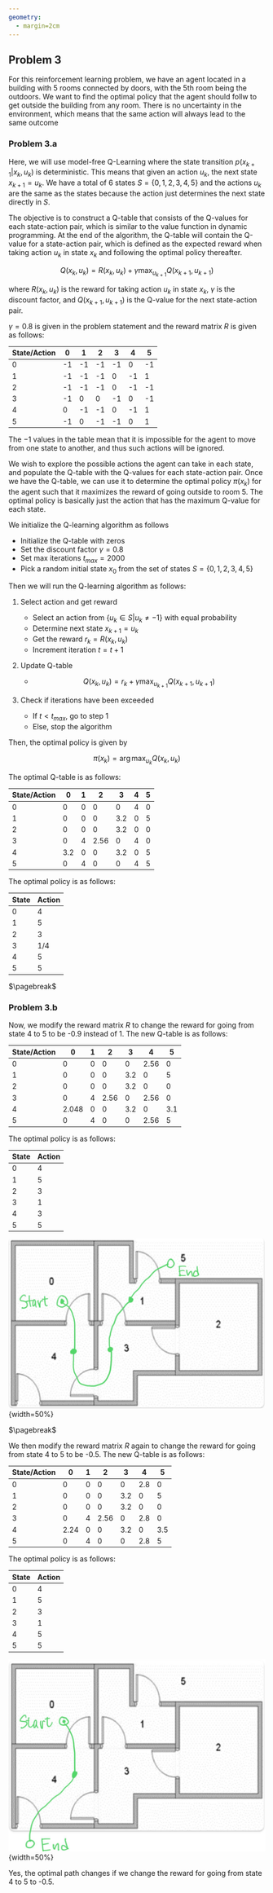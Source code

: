 ```yaml
---
geometry:
  - margin=2cm
---
```


## Problem 3

For this reinforcement learning problem, we have an agent located in a building with 5 rooms connected by doors, with the 5th room being the outdoors. We want to find the optimal policy that the agent should follw to get outside the building from any room. There is no uncertainty in the environment, which means that the same action will always lead to the same outcome

### Problem 3.a

Here, we will use model-free Q-Learning where the state transition $p(x_{k+1}|x_k,u_k)$ is deterministic. This means that given an action $u_k$, the next state $x_{k+1} = u_k$. We have a total of 6 states $S = \{0, 1, 2, 3, 4, 5\}$ and the actions $u_k$ are the same as the states because the action just determines the next state directly in $S$.

The objective is to construct a Q-table that consists of the Q-values for each state-action pair, which is similar to the value function in dynamic programming. At the end of the algorithm, the Q-table will contain the Q-value for a state-action pair, which is defined as the expected reward when taking action $u_k$ in state $x_k$ and following the optimal policy thereafter.

$$
Q(x_k,u_k) = R(x_k,u_k) + \gamma \max_{u_{k+1}} Q(x_{k+1},u_{k+1})
$$

where $R(x_k,u_k)$ is the reward for taking action $u_k$ in state $x_k$, $\gamma$ is the discount factor, and $Q(x_{k+1},u_{k+1})$ is the Q-value for the next state-action pair.

$\gamma=0.8$ is given in the problem statement and the reward matrix $R$ is given as follows:

| State/Action | 0   | 1   | 2   | 3   | 4   | 5   |
| ------------ | --- | --- | --- | --- | --- | --- |
| 0            | -1  | -1  | -1  | -1  | 0   | -1  |
| 1            | -1  | -1  | -1  | 0   | -1  | 1   |
| 2            | -1  | -1  | -1  | 0   | -1  | -1  |
| 3            | -1  | 0   | 0   | -1  | 0   | -1  |
| 4            | 0   | -1  | -1  | 0   | -1  | 1   |
| 5            | -1  | 0   | -1  | -1  | 0   | 1   |

The $-1$ values in the table mean that it is impossible for the agent to move from one state to another, and thus such actions will be ignored.

We wish to explore the possible actions the agent can take in each state, and populate the Q-table with the Q-values for each state-action pair. Once we have the Q-table, we can use it to determine the optimal policy $\pi(x_k)$ for the agent such that it maximizes the reward of going outside to room 5. The optimal policy is basically just the action that has the maximum Q-value for each state.

We initialize the Q-learning algorithm as follows

- Initialize the Q-table with zeros
- Set the discount factor $\gamma = 0.8$
- Set max iterations $t_{max} = 2000$
- Pick a random initial state $x_0$ from the set of states $S = \{0, 1, 2, 3, 4, 5\}$

Then we will run the Q-learning algorithm as follows:

1. Select action and get reward
   - Select an action from $\{u_k \in S | u_k \neq -1\}$ with equal probability
   - Determine next state $x_{k+1}=u_k$
   - Get the reward $r_k = R(x_k,u_k)$
   - Increment iteration $t = t + 1$
2. Update Q-table

   - $$Q(x_k,u_k) = r_k + \gamma \max_{u_{k+1}} Q(x_{k+1},u_{k+1})$$

3. Check if iterations have been exceeded
   - If $t < t_{max}$, go to step 1
   - Else, stop the algorithm

Then, the optimal policy is given by

$$
\pi(x_k) = \arg\max_{u_k} Q(x_k,u_k)
$$

The optimal Q-table is as follows:

| State/Action | 0   | 1   | 2    | 3   | 4   | 5   |
| ------------ | --- | --- | ---- | --- | --- | --- |
| 0            | 0   | 0   | 0    | 0   | 4   | 0   |
| 1            | 0   | 0   | 0    | 3.2 | 0   | 5   |
| 2            | 0   | 0   | 0    | 3.2 | 0   | 0   |
| 3            | 0   | 4   | 2.56 | 0   | 4   | 0   |
| 4            | 3.2 | 0   | 0    | 3.2 | 0   | 5   |
| 5            | 0   | 4   | 0    | 0   | 4   | 5   |

The optimal policy is as follows:

| State | Action |
| ----- | ------ |
| 0     | 4      |
| 1     | 5      |
| 2     | 3      |
| 3     | 1/4    |
| 4     | 5      |
| 5     | 5      |

$\pagebreak$

### Problem 3.b

Now, we modify the reward matrix $R$ to change the reward for going from state 4 to 5 to be -0.9 instead of 1. The new Q-table is as follows:

| State/Action | 0     | 1   | 2    | 3   | 4    | 5   |
| ------------ | ----- | --- | ---- | --- | ---- | --- |
| 0            | 0     | 0   | 0    | 0   | 2.56 | 0   |
| 1            | 0     | 0   | 0    | 3.2 | 0    | 5   |
| 2            | 0     | 0   | 0    | 3.2 | 0    | 0   |
| 3            | 0     | 4   | 2.56 | 0   | 2.56 | 0   |
| 4            | 2.048 | 0   | 0    | 3.2 | 0    | 3.1 |
| 5            | 0     | 4   | 0    | 0   | 2.56 | 5   |

The optimal policy is as follows:

| State | Action |
| ----- | ------ |
| 0     | 4      |
| 1     | 5      |
| 2     | 3      |
| 3     | 1      |
| 4     | 3      |
| 5     | 5      |

![Q-table with reward from 4->5 changed to -0.9](figs/hw4p3b1.jpg){width=50%}

$\pagebreak$

We then modify the reward matrix $R$ again to change the reward for going from state 4 to 5 to be -0.5.
The new Q-table is as follows:

| State/Action | 0    | 1   | 2    | 3   | 4   | 5   |
| ------------ | ---- | --- | ---- | --- | --- | --- |
| 0            | 0    | 0   | 0    | 0   | 2.8 | 0   |
| 1            | 0    | 0   | 0    | 3.2 | 0   | 5   |
| 2            | 0    | 0   | 0    | 3.2 | 0   | 0   |
| 3            | 0    | 4   | 2.56 | 0   | 2.8 | 0   |
| 4            | 2.24 | 0   | 0    | 3.2 | 0   | 3.5 |
| 5            | 0    | 4   | 0    | 0   | 2.8 | 5   |

The optimal policy is as follows:

| State | Action |
| ----- | ------ |
| 0     | 4      |
| 1     | 5      |
| 2     | 3      |
| 3     | 1      |
| 4     | 5      |
| 5     | 5      |

![Q-table with reward from 4->5 changed to -0.5](figs/hw4p3b2.jpg){width=50%}

Yes, the optimal path changes if we change the reward for going from state 4 to 5 to -0.5.
